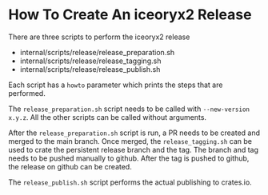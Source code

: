 # How To Create An iceoryx2 Release

There are three scripts to perform the iceoryx2 release

* internal/scripts/release/release_preparation.sh
* internal/scripts/release/release_tagging.sh
* internal/scripts/release/release_publish.sh

Each script has a `howto` parameter which prints the steps that are performed.

The `release_preparation.sh` script needs to be called with `--new-version x.y.z`.
All the other scripts can be called without arguments.

After the `release_preparation.sh` script is run, a PR needs to be created and
merged to the main branch. Once merged, the `release_tagging.sh` can be used
to crate the persistent release branch and the tag. The branch and tag needs to
be pushed manually to github. After the tag is pushed to github, the release on
github can be created.

The `release_publish.sh` script performs the actual publishing to crates.io.
